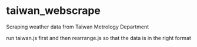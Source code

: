 # taiwan_webscrape
Scraping weather data from Taiwan Metrology Department

run taiwan.js first and then rearrange.js so that the data is in the right format
